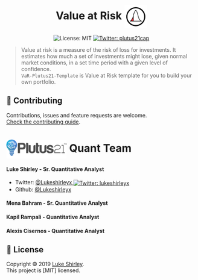 <h1 align="center">Value at Risk <img src="Images/VaR.png" width="60" align="center"></h1>
<p align="center">
    <img alt="License: MIT" src="https://img.shields.io/badge/license-MIT-yellow.svg" target="_blank" />
  </a>
  <a href="https://twitter.com/plutus21cap">
    <img alt="Twitter: plutus21cap" src="https://img.shields.io/twitter/follow/plutus21cap.svg?style=social" target="_blank" />
  </a>
</p>

> Value at risk is a measure of the risk of loss for investments. It estimates how much a set of investments might lose, given normal market conditions, in a set time period with a given level of confidence.<br /> `VaR-Plutus21-Template` is Value at Risk template for you to build your own portfolio.

## 🤝 Contributing

Contributions, issues and feature requests are welcome.<br />
[Check the contributing guide](./CONTRIBUTING.md).<br />


<h1><img src="Images/Logo_Plutus21.png" width="160" align="center"> Quant Team</h1>

#### Luke Shirley - Sr. Quantitative Analyst
- Twitter: [@Lukeshirleyx](https://twitter.com/Lukeshirleyx)<a href="https://twitter.com/lukeshirleyx">
    <img alt="Twitter: lukeshirleyx" src="https://img.shields.io/twitter/follow/lukeshirleyx.svg?style=social" target="_blank" align="center" />
  </a>
- Github: [@Lukeshirleyx](https://github.com/Lukeshirleyx)

#### Mena Bahram - Sr. Quantitative Analyst

#### Kapil Rampali - Quantitative Analyst

#### Alexis Cisernos - Quantitative Analyst

## 📝 License

Copyright © 2019 [Luke Shirley](https://github.com/Lukeshirleyx).<br />
This project is [MIT] licensed.

